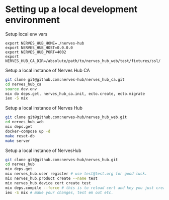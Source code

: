 # Setting up a local development environment

Setup local env vars

```
export NERVES_HUB_HOME=./nerves-hub
export NERVES_HUB_HOST=0.0.0.0
export NERVES_HUB_PORT=4002
export NERVES_HUB_CA_DIR=/absolute/path/to/nerves_hub_web/test/fixtures/ssl/
```

Setup a local instance of Nerves Hub CA

```bash
git clone git@github.com:nerves-hub/nerves_hub_ca.git
cd nerves_hub_ca
source dev.env
mix do deps.get, nerves_hub_ca.init, ecto.create, ecto.migrate
iex -S mix
```

Setup a local instance of Nerves Hub

```bash
git clone git@github.com:nerves-hub/nerves_hub_web.git
cd nerves_hub_web
mix deps.get
docker-compose up -d
make reset-db
make server
```

Setup a local instance of NervesHub

```bash
git clone git@github.com:nerves-hub/nerves_hub.git
cd nerves_hub
mix deps.get
mix nerves_hub.user register # use test@test.org for good luck.
mix nerves_hub.product create --name test
mix nerves_hub.device cert create test
mix deps.compile --force # this is to reload cert and key you just created
iex -S mix # make your changes, test em out etc.
```